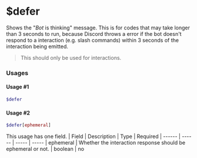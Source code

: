 # $defer
Shows the "_Bot_ is thinking" message. This is for codes that may take longer than 3 seconds to run, because Discord throws a error if the bot doesn't respond to a interaction (e.g. slash commands) within 3 seconds of the interaction being emitted.
> This should only be used for interactions.
### Usages
#### Usage #1
```php
$defer
```
#### Usage #2
```php
$defer[ephemeral]
```
This usage has one field.
| Field  | Description | Type | Required 
| ------ | ------ | ----- | -----
| ephemeral | Whether the interaction response should be ephemeral or not. | boolean | no
